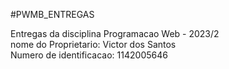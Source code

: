 #PWMB_ENTREGAS

Entregas da disciplina Programacao Web - 2023/2
</br>nome do Proprietario: Victor dos Santos
</br>Numero de identificacao: 1142005646
